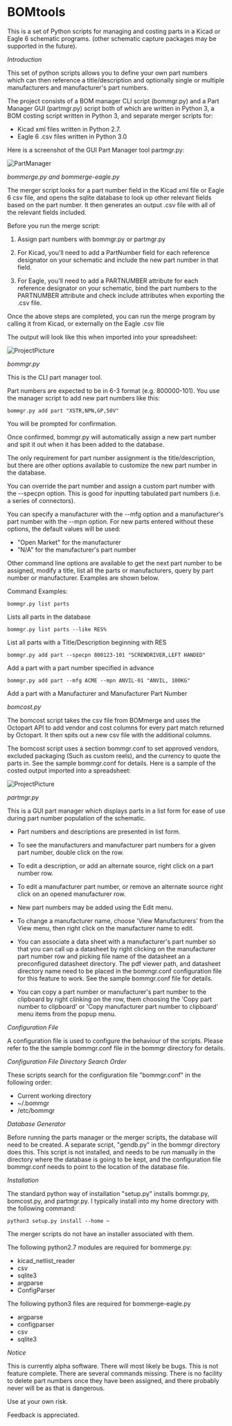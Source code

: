 **BOMtools**
=========
This is a set of Python scripts for managing and costing parts in a Kicad or Eagle 6 schematic programs.
(other schematic capture packages may be supported in the future).

*Introduction*

This set of python scripts allows you to define your own part numbers
which can then reference a title/description and optionally single
or multiple manufacturers and manufacturer's part numbers.

The project consists of a BOM manager CLI script (bommgr.py) and
a Part Manager GUI (partmgr.py) script both of which are written in
Python 3, a BOM costing script written in Python 3,
and separate merger scripts for:
 
 * Kicad xml files written in Python 2.7.
 * Eagle 6 .csv files written in Python 3.0
 
Here is a screenshot of the GUI Part Manager tool partmgr.py:

![PartManager](PartmgrScreenshot.png)


*bommerge.py and bommerge-eagle.py* 

The merger script looks for a part number field in the Kicad xml file
or Eagle 6 csv file, and opens the sqlite database to look up other
relevant fields based on the part number. It then generates an
output .csv file with all of the relevant fields included.

Before you run the merge script:

1. Assign part numbers with bommgr.py or partmgr.py

2. For Kicad, you'll need to add a PartNumber field for each reference
designator on your schematic and include the new part number in
that field.

3. For Eagle, you'll need to add a PARTNUMBER attribute for each reference
designator on your schematic, bind the part numbers to the PARTNUMBER attribute
and check include attributes when exporting the .csv file.

Once the above steps are completed, you can run the merge program
by calling it from Kicad, or externally on the Eagle .csv file

The output will look like this when imported into your spreadsheet:

![ProjectPicture](Screenshot.png)

*bommgr.py*

This is the CLI part manager tool.

Part numbers are expected to be in 6-3 format (e.g. 800000-101). You use
the manager script to add new part numbers like this:

`bommgr.py add part "XSTR,NPN,GP,50V"`

You will be prompted for confirmation.

Once confirmed, bommgr.py will automatically assign a new part number and spit it out
when it has been added to the database.

The only requirement for part number assignment
is the title/description, but there are other options available to
customize the new part number in the database.

You can override the part number and assign a custom part number with
the --specpn option. This is good for inputting tabulated part numbers
(i.e. a series of connectors).

You can specify a manufacturer with the --mfg option and a
manufacturer's part number with the --mpn option. For new parts entered
without these options, the default values will be used:

* "Open Market" for the manufacturer
* "N/A" for the manufacturer's part number

Other command line options are available to get the next part number to
be assigned, modify a title, list all the parts or manufacturers, query
by part number or manufacturer. Examples are shown below.


Command Examples:

`bommgr.py list parts`

Lists all parts in the database

`bommgr.py list parts --like RES%`

List all parts with a Title/Description beginning with RES

`bommgr.py add part --specpn 800123-101 "SCREWDRIVER,LEFT HANDED"`

Add a part with a part number specified in advance

`bommgr.py add part --mfg ACME --mpn ANVIL-01 "ANVIL, 100KG"`

Add a part with a Manufacturer and Manufacturer Part Number


*bomcost.py*

The bomcost script takes the csv file from BOMmerge and uses the Octopart
API to add vendor and cost columns for every part match returned by Octopart.
It then spits out a new csv file with the additional columns. 

The bomcost script uses a section bommgr.conf to set approved vendors, excluded
packaging (Such as custom reels), and the currency to quote the parts
in. See the sample bommgr.conf for details. Here is a sample of the costed 
output imported into a spreadsheet:

![ProjectPicture](ScreenshotCost.png)


*partmgr.py*

This is a GUI part manager which displays parts in a list form
for ease of use during part number population of the schematic.

* Part numbers and descriptions are presented in list form.

* To see the manufacturers and manufacturer part numbers for a given part number, double click on the row.

* To edit a description, or add an alternate source, right click on a part number row.

* To edit a manufacturer part number, or remove an alternate source right click on an opened manufacturer row.

* New part numbers may be added using the Edit menu.

* To change a manufacturer name, choose 'View Manufacturers' from the View menu, then right click on
the manufacturer name to edit.

* You can associate a data sheet with a manufacturer's part number so that you can call up a datasheet
by right clicking on the manufacturer part number row and picking file name of the datasheet an a 
preconfigured datasheet directory. The pdf viewer path, and datasheet directory name need to be
placed in the bommgr.conf configuration file for this feature to work. See the sample bommgr.conf
file for details.

* You can copy a part number or manufacturer's part number to the clipboard by right clinking on the
row, them choosing the 'Copy part number to clipboard' or 'Copy manufacturer part number to clipboard'
menu items from the popup menu.

*Configuration File*

A configuration file is used to configure the behaviour of the scripts. Please refer to the the sample bommgr.conf
file in the bommgr directory for details.

*Configuration File Directory Search Order*

These scripts search for the configuration file "bommgr.conf" in the following order:

* Current working directory
* ~/.bommgr
* /etc/bommgr

*Database Generator*

Before running the parts manager or the merger scripts, the database will
need to be created. A separate script, "gendb.py" in the bommgr
directory does this. This script is not installed, and needs to be run manually in the directory where the database is going to be kept,
and the configuration file bommgr.conf needs to point to the location of the database file.


*Installation*

The standard python way of installation "setup.py" installs bommgr.py, bomcost.py, and partmgr.py. I typically install into my home directory
with the following command:

`python3 setup.py install --home ~`

The merger scripts do not have an installer associated with them.

The following python2.7 modules are required for bommerge.py:

* kicad_netlist_reader
* csv
* sqlite3
* argparse
* ConfigParser

The following python3 files are required for bommerge-eagle.py

* argparse
* configparser
* csv
* sqlite3


*Notice*

This is currently alpha software. There will most likely be bugs. This is not feature complete. There
are several commands missing. There is no facility to delete part numbers once they have been
assigned, and there probably never will be as that is dangerous. 

Use at your own risk.

Feedback is appreciated.






